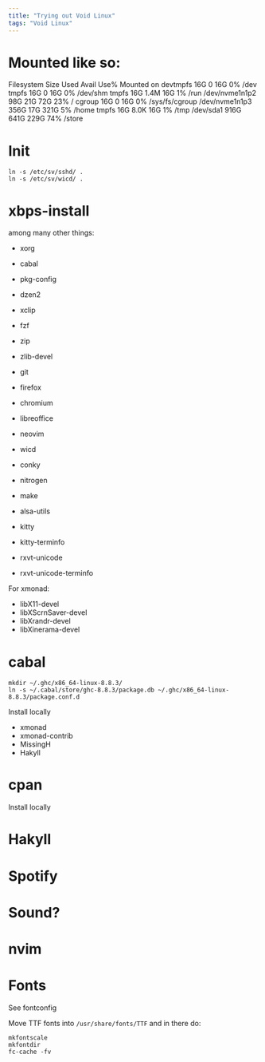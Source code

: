 ```yaml
---
title: "Trying out Void Linux"
tags: "Void Linux"
---
```


# Mounted like so:

Filesystem      Size  Used Avail Use% Mounted on
devtmpfs         16G     0   16G   0% /dev
tmpfs            16G     0   16G   0% /dev/shm
tmpfs            16G  1.4M   16G   1% /run
/dev/nvme1n1p2   98G   21G   72G  23% /
cgroup           16G     0   16G   0% /sys/fs/cgroup
/dev/nvme1n1p3  356G   17G  321G   5% /home
tmpfs            16G  8.0K   16G   1% /tmp
/dev/sda1       916G  641G  229G  74% /store

# Init

```{.fish}
ln -s /etc/sv/sshd/ .
ln -s /etc/sv/wicd/ .
```

# xbps-install

among many other things:

* xorg
* cabal
* pkg-config
* dzen2
* xclip
* fzf
* zip
* zlib-devel
* git
* firefox
* chromium
* libreoffice
* neovim
* wicd
* conky
* nitrogen
* make
* alsa-utils

* kitty
* kitty-terminfo
* rxvt-unicode
* rxvt-unicode-terminfo

For xmonad:

* libX11-devel
* libXScrnSaver-devel
* libXrandr-devel
* libXinerama-devel

# cabal

```
mkdir ~/.ghc/x86_64-linux-8.8.3/
ln -s ~/.cabal/store/ghc-8.8.3/package.db ~/.ghc/x86_64-linux-8.8.3/package.conf.d
```

Install locally

* xmonad
* xmonad-contrib
* MissingH
* Hakyll

# cpan

Install locally

# Hakyll


# Spotify


# Sound?


# nvim


# Fonts

See fontconfig

Move TTF fonts into `/usr/share/fonts/TTF` and in there do:

```
mkfontscale
mkfontdir
fc-cache -fv
```


[installation]: https://wiki.voidlinux.org/Installation
[post-installation]: https://wiki.voidlinux.org/Post_Installation
[spotify]: https://wiki.voidlinux.org/Spotify
[sound]: /blog/2019/03/16/default_audio_card_in_linux/

